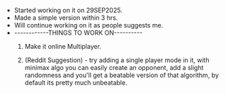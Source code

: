 - Started working on it on 29SEP2025.
- Made a simple version within 3 hrs.
- Will continue working on it as people suggests me.
- ------------THINGS TO WORK ON----------
  1.  Make it online Multiplayer.
  
  2.  (Reddit Suggestion) - try adding a single player mode in it, with minimax algo you can easily create an opponent, add a slight randomness and you'll get a beatable version of that algorithm, by default its pretty much unbeatable.
